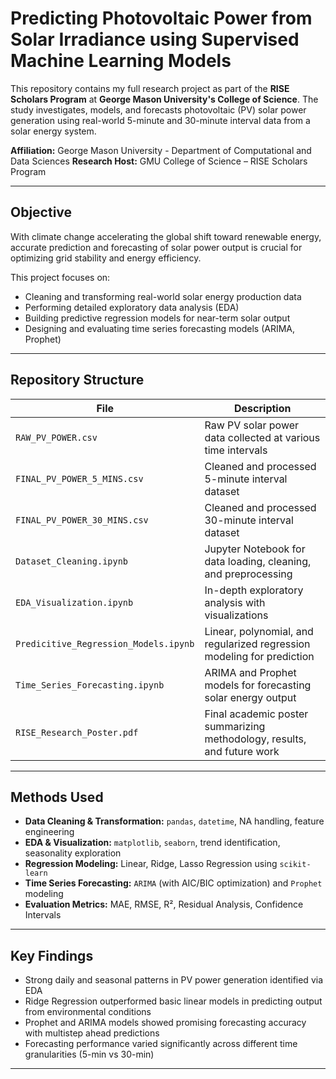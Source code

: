 # Predicting Photovoltaic Power from Solar Irradiance using Supervised Machine Learning Models

This repository contains my full research project as part of the **RISE Scholars Program** at **George Mason University's College of Science**. The study investigates, models, and forecasts photovoltaic (PV) solar power generation using real-world 5-minute and 30-minute interval data from a solar energy system.
  
**Affiliation:** George Mason University - Department of Computational and Data Sciences
**Research Host:** GMU College of Science – RISE Scholars Program

---

## Objective

With climate change accelerating the global shift toward renewable energy, accurate prediction and forecasting of solar power output is crucial for optimizing grid stability and energy efficiency.

This project focuses on:
- Cleaning and transforming real-world solar energy production data
- Performing detailed exploratory data analysis (EDA)
- Building predictive regression models for near-term solar output
- Designing and evaluating time series forecasting models (ARIMA, Prophet)

---

## Repository Structure

| File | Description |
|-------------|-------------|
| `RAW_PV_POWER.csv` | Raw PV solar power data collected at various time intervals |
| `FINAL_PV_POWER_5_MINS.csv` | Cleaned and processed 5-minute interval dataset |
| `FINAL_PV_POWER_30_MINS.csv` | Cleaned and processed 30-minute interval dataset |
| `Dataset_Cleaning.ipynb` | Jupyter Notebook for data loading, cleaning, and preprocessing |
| `EDA_Visualization.ipynb` | In-depth exploratory analysis with visualizations |
| `Predicitive_Regression_Models.ipynb` | Linear, polynomial, and regularized regression modeling for prediction |
| `Time_Series_Forecasting.ipynb` | ARIMA and Prophet models for forecasting solar energy output |
| `RISE_Research_Poster.pdf` | Final academic poster summarizing methodology, results, and future work |

---

## Methods Used

- **Data Cleaning & Transformation:** `pandas`, `datetime`, NA handling, feature engineering
- **EDA & Visualization:** `matplotlib`, `seaborn`, trend identification, seasonality exploration
- **Regression Modeling:** Linear, Ridge, Lasso Regression using `scikit-learn`
- **Time Series Forecasting:** `ARIMA` (with AIC/BIC optimization) and `Prophet` modeling
- **Evaluation Metrics:** MAE, RMSE, R², Residual Analysis, Confidence Intervals

---

## Key Findings

- Strong daily and seasonal patterns in PV power generation identified via EDA
- Ridge Regression outperformed basic linear models in predicting output from environmental conditions
- Prophet and ARIMA models showed promising forecasting accuracy with multistep ahead predictions
- Forecasting performance varied significantly across different time granularities (5-min vs 30-min)

---
